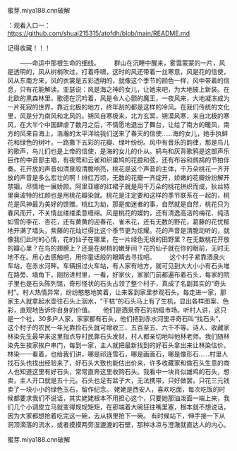蜜芽.miya188.cnn破解

：观看入口一：https://github.com/shuai215315/atofdh/blob/main/README.md


记得收藏！！！



　　——命运中那根生命的细线。
　　群山在沉睡中醒来，雾霭蒙蒙的一片，风是透明的，风从树梢吹过，打着呼啸，这时的风还带着一丝寒意，风是花的信使，风从东南方来，风的衣裳是五彩透明的，就像这个季节的颜色一样，风中带着的信息，只有花能解读。亚瑟说：风是海之神的女儿，让她来吧，为大地披上新装。在北欧的黑森林里，歌德在沉吟着，风是令人心颤的魔王，一夜风来，大地凝冻成为一片死寂的世界，靠近北极的地方，终年刮的都是这样的冷风。在我们传统的文化里，风是分为南风和北风的。朔风自寒极来，北方玄冥，朔漠风寒，来自北极的寒风，在大半个中国肆虐了数月之后，不情愿地退出了舞台，让给了南方的暖风，南方的风来自海上，浩瀚的太平洋给我们送来了春天的信使……海的女儿，她手执鲜花和绿色的树叶，一路撒下五彩的花瓣、绿叶纷纷。风中有音乐的韵律，那是鸟儿的歌声，鸟儿们也是上帝的信使，是海的女儿的仆从。鸫鸟和灰背歌鸦是这部声乐巨作的中音部主唱，有夜莺和云雀和织巢鸠的花腔和弦，还有布谷和鹧鸪的节拍伴奏。花开放的声音如清泉般清脆响亮，桃花是这个声音的主体，千万朵桃花一齐开放的声音是多么宏壮的啊！绯红万顷，无数的花瓣一齐绽开，娇嫩的花瓣纷纷解开禁锢，尽情地一展娇颜。阿里亚娜的红裙子就是用千万朵的桃花拼织而成，狄丝特里奥波特的红颜也是用桃花瓣染就。桃花是注定要和这样的季节联系在一起的，桃花是风神最为美好的馈赠。桃红为劫，那是痴迷者的事，自然就是自然，桃花只为春风而开，不关情丝缕缕柔意缠绵。风是桃花的媒妁，还有清逸高洁的梅花、纯洁如雪的李花、杏花，还有黄黄的迎春花、雀禾花，还有无数的野花，葛藤的花忧郁地开满了墙头，紫藤的花灿烂得比这个季节更为炫耀。花的声音是清脆动听的，就像我们此时的心情，花的仙子在哪里，在一片绿色无垠的田野里？在无数桃花开放的瓣心里？在鸟的翅膀上？还是在树梢的嫩芽间？花的仙子就在你的眼前，无时无地不在。用心去感触吧，用你童话般的眼睛去寻找吧。
　　这个村子紧靠酒泉火车站，在赤水河畔。车辆拐过火车站，有人家有地方，就可见到大大小小有石头堆在路旁、墙角下，刚拐进村里，一看，好家伙，家家门前都遍布着石头，每家的院子里也是石头陈列馆，奇形怪状的石头占领了整个村子，真成了名副其实的“奇头村”。村人热情异常，纷纷憨憨地笑着，让来客到家里参观石头。每走进一家，那家主人就拿起水壶往石头上洇水，“干枯”的石头马上有了生机，显出各样图案、色彩，直观地告诉你自身的价值。　　他们是酒泉奇石的初级市场。听村人讲，这只是一个社，30多户人家，家家都有石头，他们把到赤水河里寻奇石叫“找石头”，这个村子的农民一年光靠捡石头就可增收三、五百至五、六千不等。诗人、收藏家林染先生最早来这里指点导村民靠石头发财，村人都亲切地叫他林老师。我们随林染先生挨家挨户串门，每到一家，主人就把最新找到的好石头拿出来让林染估价。林染一一看着，也给我们讲，哪是祁连雪石，哪是画面石，哪是像形石......村里人找石头也找出经验来了，好石头大致也能估出价来，许多收藏家和做石头生意的商人也知道这里有好石头，常常直奔这里收购石头。我看中一块肖似雄鸡的石头，想卖，主人开口就是五十元。石头也足有盆子大，无法携带，只好做罢，只花三元钱卖了一块小小的绿色玉石，留作纪念。
姥姥是西安人，喜欢吃面，每次吃饭的时候都要求我们不说话，其实姥姥根本不用担心这个，只要她那油泼面一端上来，我们几个小调皮立马就变得规规矩矩，在那端着大碗狂往嘴里塞，根本就不想说话，因为大家都想抢着吃完这一碗，去从锅里抢下一碗。
有时候站下，伸手接一下从洞顶滴落的流水，或者摸摸两旁湿漉漉的石壁，那种冰凉与澄澈就直达人的内心。







蜜芽.miya188.cnn破解
